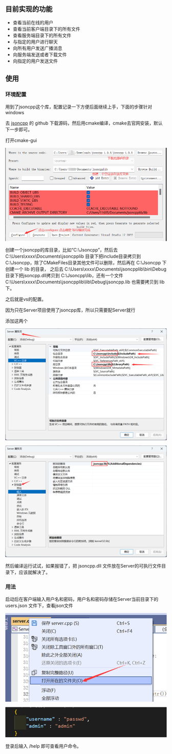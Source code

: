 ## 目前实现的功能

- 查看当前在线的用户
- 查看当前客户端目录下的所有文件
- 查看服务端目录下的所有文件
- 与指定的用户进行聊天
- 向所有用户发送广播消息
- 向服务端发送或者下载文件
- 向指定的用户发送文件

## 使用

### 环境配置

用到了jsoncpp这个库，配置记录一下方便后面继续上手，下面的步骤针对windows

去 [jsoncpp](https://github.com/open-source-parsers/jsoncpp) 的 github 下载源码，然后用cmake编译，cmake去官网安装，默认下一步即可。

打开cmake-gui

![1673077376474](image/readme/1673077376474.png)

创建一个jsoncpp的库目录，比如“C:\Jsoncpp”，然后去 C:\Users\xxxx\Documents\jsoncpplib 目录下把include目录拷贝到 C:\Jsoncpp，除了CMakeFiles目录其他文件可以删除，然后再在 C:\Jsoncpp 下创建一个 lib 的目录， 之后去 C:\Users\\xxxx\Documents\jsoncpplib\bin\Debug 目录下把jsoncpp.dll拷贝到 C:\Jsoncpp\lib，还有一个文件 C:\Users\\xxxx\Documents\jsoncpplib\lib\Debug\jsoncpp.lib 也需要拷贝到 lib 下。

之后就是vs的配置。

因为只在Server项目使用了jsoncpp库，所以只需要配Server就行

添加这两个

![1673077799859](image/readme/1673077799859.png)

![1673077850767](image/readme/1673077850767.png)

然后编译运行试试，如果报错了，把 jsoncpp.dll 文件放在Server的可执行文件目录下，应该就解决了。

### 用法

启动后在客户端输入用户名和密码，用户名和密码存储在Server当前目录下的 users.json 文件下，查看json文件

![1673078037139](image/readme/1673078037139.png)

![1673078061956](image/readme/1673078061956.png)

登录后输入 /help 即可查看用户命令。
